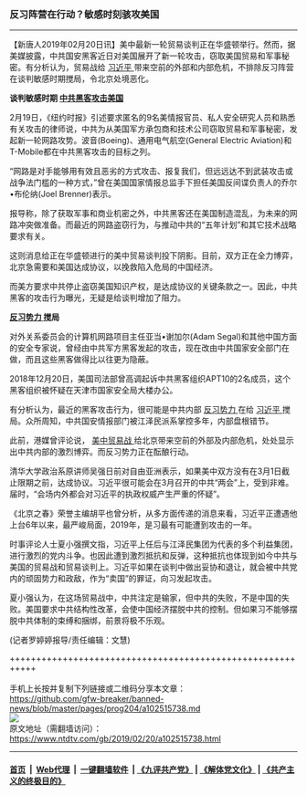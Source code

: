 ### 反习阵营在行动？敏感时刻骇攻美国
------------------------

<div class="post_content">
 <p>
  【新唐人2019年02月20日讯】美中最新一轮贸易谈判正在华盛顿举行。然而，据美媒披露，中共国安黑客近日对美国展开了新一轮攻击，窃取美国贸易和军事秘密。有分析认为，贸易战给
  <a href="https://www.ntdtv.com/gb/习近平.htm">
   习近平
  </a>
  带来空前的外部和内部危机，不排除反习阵营在谈判敏感时期搅局，令北京处境恶化。
 </p>
 <p>
  <strong>
   谈判敏感时期
   <a href="https://www.ntdtv.com/gb/中共黑客攻击美国.htm">
    中共黑客攻击美国
   </a>
  </strong>
 </p>
 <p>
  2月19日，《纽约时报》引述要求匿名的9名美情报官员、私人安全研究人员和熟悉有关攻击的律师说，中共为从美国军方承包商和技术公司窃取贸易和军事秘密，发起新一轮网路攻势。波音(Boeing)、通用电气航空(General Electric Aviation)和T-Mobile都在中共黑客攻击的目标之列。
 </p>
 <p>
  “网路是对手能够用有效且恶劣的方式攻击、报复我们，但远远达不到武装攻击或战争法门槛的一种方式，”曾在美国国家情报总监手下担任美国反间谍负责人的乔尔•布伦纳(Joel Brenner)表示。
 </p>
 <p>
  报导称，除了获取军事和商业机密之外，中共黑客还在美国制造混乱，为未来的网路冲突做准备。而最近的网路盗窃行为，与推动中共的“五年计划”和其它技术战略要求有关。
 </p>
 <p>
  这则消息给正在华盛顿进行的美中贸易谈判投下阴影。目前，双方正在全力博弈，北京急需要和美国达成协议，以挽救陷入危局的中国经济。
 </p>
 <p>
  而美方要求中共停止盗窃美国知识产权，是达成协议的关键条款之一。因此，中共黑客的攻击行为曝光，无疑是给谈判增加了阻力。
 </p>
 <p>
  <strong>
   <a href="https://www.ntdtv.com/gb/反习势力.htm">
    反习势力
   </a>
   搅局
  </strong>
 </p>
 <p>
  对外关系委员会的计算机网路项目主任亚当•谢加尔(Adam Segal)和其他中国方面的安全专家说，曾经由中共军方黑客发起的攻击，现在改由中共国家安全部门在做，而且这些黑客做得比以往更为隐蔽。
 </p>
 <p>
  2018年12月20日，美国司法部曾高调起诉中共黑客组织APT10的2名成员，这个黑客组织被怀疑在天津市国家安全局大楼办公。
 </p>
 <p>
  有分析认为，最近的黑客攻击行为，很可能是中共内部
  <a href="https://www.ntdtv.com/gb/反习势力.htm">
   反习势力
  </a>
  在给
  <a href="https://www.ntdtv.com/gb/习近平.htm">
   习近平
  </a>
  搅局。众所周知，中共国安情报部门被江泽民派系掌控多年，内部盘根错节。
 </p>
 <p>
  此前，港媒曾评论说，
  <a href="https://www.ntdtv.com/gb/美中贸易战.htm">
   美中贸易战
  </a>
  给北京带来空前的外部及内部危机，处处显示出中共内部的激烈博弈。而反习势力正在酝酿行动。
 </p>
 <p>
  清华大学政治系原讲师吴强日前对自由亚洲表示，如果美中双方没有在3月1日截止限期之前，达成协议。习近平很可能会在3月召开的中共“两会”上，受到非难。届时，“会场内外都会对习近平的执政权威产生严重的怀疑”。
 </p>
 <p>
  《北京之春》荣誉主编胡平也曾分析，从多方面传递的消息来看，习近平正遭遇他上台6年以来，最严峻局面，2019年，是习最有可能遭到攻击的一年。
 </p>
 <p>
  时事评论人士夏小强撰文指，习近平上任后与江泽民集团为代表的多个利益集团，进行激烈的党内斗争。也因此遭到激烈抵抗和反弹，这种抵抗也体现到如今中共与美国的贸易战和贸易谈判上。习近平如果在谈判中做出妥协和退让，就会被中共党内的顽固势力和政敌，作为“卖国”的罪证，向习发起攻击。
 </p>
 <p>
  夏小强认为，在这场贸易战中，中共注定是输家，但中共的失败，不是中国的失败。美国要求中共结构性改革，会使中国经济摆脱中共的控制。但如果习不能够摆脱中共体制的束缚和捆绑，前景将极不乐观。
 </p>
 <p>
  (记者罗婷婷报导/责任编辑：文慧)
 </p>
 <div class="single_ad">
 </div>
</div>

+++++++++++++++++++++++++++++++++++++++++++++++++++++++++++<br/><br/>
手机上长按并复制下列链接或二维码分享本文章：<br/>
https://github.com/gfw-breaker/banned-news/blob/master/pages/prog204/a102515738.md <br/>
<a href='https://github.com/gfw-breaker/banned-news/blob/master/pages/prog204/a102515738.md'><img src='https://github.com/gfw-breaker/banned-news/blob/master/pages/prog204/a102515738.md.png'/></a> <br/>
原文地址（需翻墙访问）：https://www.ntdtv.com/gb/2019/02/20/a102515738.html


------------------------
#### [首页](https://github.com/gfw-breaker/banned-news/blob/master/README.md) &nbsp;|&nbsp; [Web代理](https://github.com/labour-camp/helloworld) &nbsp;|&nbsp; [一键翻墙软件](https://github.com/gfw-breaker/nogfw/blob/master/README.md) &nbsp;| [《九评共产党》](https://github.com/gfw-breaker/9ping.md/blob/master/README.md#九评之一评共产党是什么) | [《解体党文化》](https://github.com/gfw-breaker/jtdwh.md/blob/master/README.md) | [《共产主义的终极目的》](https://github.com/gfw-breaker/gczydzjmd.md/blob/master/README.md)

